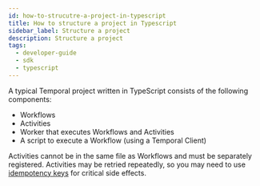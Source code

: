 ```yaml
---
id: how-to-strucutre-a-project-in-typescript
title: How to structure a project in Typescript
sidebar_label: Structure a project
description: Structure a project
tags:
  - developer-guide
  - sdk
  - typescript
---
```


A typical Temporal project written in TypeScript consists of the following components:

- Workflows
- Activities
- Worker that executes Workflows and Activities
- A script to execute a Workflow (using a Temporal Client)

Activities cannot be in the same file as Workflows and must be separately registered.
Activities may be retried repeatedly, so you may need to use [idempotency keys](https://stripe.com/blog/idempotency) for critical side effects.
